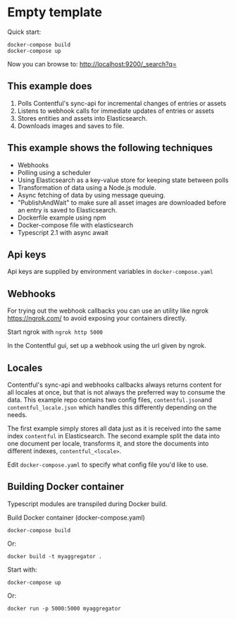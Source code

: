 # Empty template #

Quick start:

    docker-compose build
    docker-compose up

Now you can browse to: <http://localhost:9200/_search?q=>

## This example does ##
1. Polls Contentful's sync-api for incremental changes of entries or assets
2. Listens to webhook calls for immediate updates of entries or assets
3. Stores entities and assets into Elasticsearch.
3. Downloads images and saves to file.

## This example shows the following techniques ##
* Webhooks 
* Polling using a scheduler
* Using Elasticsearch as a key-value store for keeping state between polls
* Transformation of data using a Node.js module.
* Async fetching of data by using message queuing.
* "PublishAndWait" to make sure all asset images are downloaded before an entry is saved to Elasticsearch.
* Dockerfile example using npm 
* Docker-compose file with elasticsearch
* Typescript 2.1 with async await

## Api keys ##
Api keys are supplied by environment variables in `docker-compose.yaml`

## Webhooks ##
For trying out the webhook callbacks you can use an utility like ngrok <https://ngrok.com/> to avoid exposing your 
containers directly.

Start ngrok with `ngrok http 5000`

In the Contentful gui, set up a webhook using the url given by ngrok.

## Locales ##
Contentful's sync-api and webhooks callbacks always returns content for all locales at once, but that is not always 
the preferred way to consume the data. This example repo contains two config files, `contentful.json`and `contentful_locale.json` which
handles this differently depending on the needs.

The first example simply stores all data just as it is received into the same index `contentful` in Elasticsearch.
The second example split the data into one document per locale, transforms it, and store the documents into 
different indexes, `contentful_<locale>`.

Edit `docker-compose.yaml` to specify what config file you'd like to use.


## Building Docker container ##
Typescript modules are transpiled during Docker build.

Build Docker container (docker-compose.yaml)

    docker-compose build

Or:

    docker build -t myaggregator .

Start with:

    docker-compose up

Or:

    docker run -p 5000:5000 myaggregator